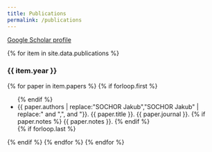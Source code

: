 ```yaml
---
title: Publications
permalink: /publications 
---
```


[Google Scholar profile](https://scholar.google.com/citations?user=wWN7-O0AAAAJ&hl=en)

{% for item in site.data.publications %}
  <h3>{{ item.year }}</h3> 
  {% for paper in item.papers %}
   {% if forloop.first %}<ul>{% endif %}
    <li>
    {{ paper.authors | replace:"SOCHOR Jakub","<span class='paper-my-name'>SOCHOR Jakub</span>" | replace:" and ",", and "}}.    
    <span class="paper-title">{{ paper.title }}</span>.
    {{ paper.journal }}. 
    {% if paper.notes %} <span class="paper-notes">{{ paper.notes }}</span>. {% endif %}
    </li>
   {% if forloop.last %}</ul>{% endif %}
  {% endfor %}  
{% endfor %}